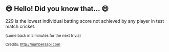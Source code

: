 ## :smile: Hello! Did you know that... :smile:
229 is the lowest individual batting score not achieved by any player in test match cricket.

<sup>(come back in 5 minutes for the next trivia)</sup>


<sup>Credits: http://numbersapi.com</sup>
